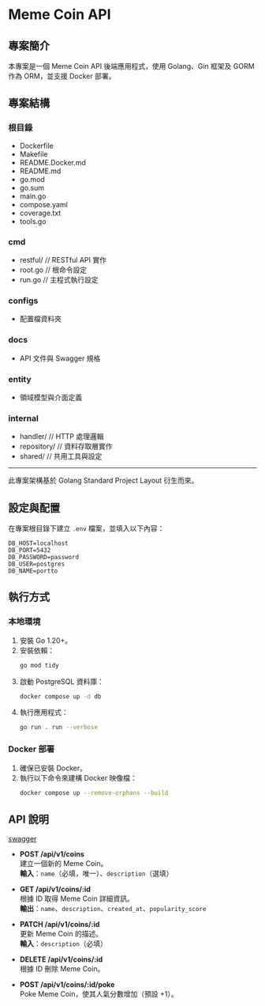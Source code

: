 # Meme Coin API

## 專案簡介

本專案是一個 Meme Coin API 後端應用程式，使用 Golang、Gin 框架及 GORM 作為 ORM，並支援 Docker 部署。

## 專案結構

### 根目錄

- Dockerfile
- Makefile
- README.Docker.md
- README.md
- go.mod
- go.sum
- main.go
- compose.yaml
- coverage.txt
- tools.go

### cmd

- restful/ // RESTful API 實作
- root.go // 根命令設定
- run.go // 主程式執行設定

### configs

- 配置檔資料夾

### docs

- API 文件與 Swagger 規格

### entity

- 領域模型與介面定義

### internal

- handler/ // HTTP 處理邏輯
- repository/ // 資料存取層實作
- shared/ // 共用工具與設定

---

此專案架構基於 Golang Standard Project Layout 衍生而來。

## 設定與配置

在專案根目錄下建立 `.env` 檔案，並填入以下內容：

```env
DB_HOST=localhost
DB_PORT=5432
DB_PASSWORD=password
DB_USER=postgres
DB_NAME=portto
```

## 執行方式

### 本地環境

1. 安裝 Go 1.20+。
2. 安裝依賴：
   ```bash
   go mod tidy
   ```
3. 啟動 PostgreSQL 資料庫：
   ```bash
   docker compose up -d db
   ```
4. 執行應用程式：
   ```bash
   go run . run --verbose
   ```

### Docker 部署

1. 確保已安裝 Docker。
2. 執行以下命令來建構 Docker 映像檔：
   ```bash
   docker compose up --remove-orphans --build
   ```

## API 說明

[swagger](http://localhost:8080/api/docs/index.html)

- **POST /api/v1/coins**  
  建立一個新的 Meme Coin。  
  **輸入**：`name`（必填，唯一）、`description`（選填）

- **GET /api/v1/coins/:id**  
  根據 ID 取得 Meme Coin 詳細資訊。  
  **輸出**：`name`、`description`、`created_at`、`popularity_score`

- **PATCH /api/v1/coins/:id**  
  更新 Meme Coin 的描述。  
  **輸入**：`description`（必填）

- **DELETE /api/v1/coins/:id**  
  根據 ID 刪除 Meme Coin。

- **POST /api/v1/coins/:id/poke**  
  Poke Meme Coin，使其人氣分數增加（預設 +1）。
